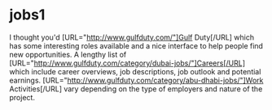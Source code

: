 jobs1
=====

I thought you'd [URL="http://www.gulfduty.com/"]Gulf Duty[/URL] which has some interesting roles available and a nice interface to help people find new opportunities. A lengthy list of  [URL="http://www.gulfduty.com/category/dubai-jobs/"]Careers[/URL] which include career overviews, job descriptions, job outlook and potential earnings. [URL="http://www.gulfduty.com/category/abu-dhabi-jobs/"]Work Activities[/URL] vary depending on the type of employers and nature of the project.